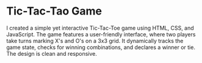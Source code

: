 # Tic-Tac-Tao Game
I created a simple yet interactive Tic-Tac-Toe game using HTML, CSS, and JavaScript. The game features a user-friendly interface, where two players take turns marking X's and O's on a 3x3 grid. It dynamically tracks the game state, checks for winning combinations, and declares a winner or tie. The design is clean and responsive.
